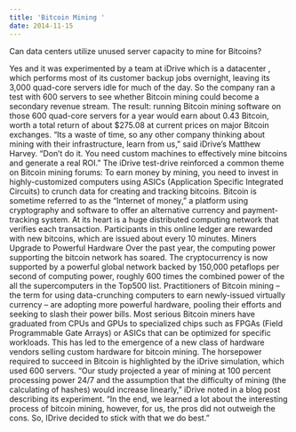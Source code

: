 ```yaml
---
title: 'Bitcoin Mining '
date: 2014-11-15
---
```

Can data centers utilize  unused server capacity to mine for Bitcoins?


Yes and it was experimented by a team at iDrive which is a datacenter , which performs most of its customer backup jobs overnight, leaving its 3,000 quad-core servers idle for much of the day. So the company ran a test with 600 servers to see whether Bitcoin mining could become a secondary revenue stream.
The result: running Bitcoin mining software on those 600 quad-core servers for a year would earn about 0.43 Bitcoin, worth a total return of about $275.08 at current prices on major Bitcoin exchanges.
“Its a waste of time, so any other company thinking about mining with their infrastructure, learn from us,” said iDrive’s Matthew Harvey. “Don’t do it. You need custom machines to effectively mine bitcoins and generate a real ROI.”
The iDrive test-drive reinforced a common theme on Bitcoin mining forums: To earn money by mining, you need to invest in highly-customized computers using ASICs (Application Specific Integrated Circuits) to crunch data for creating and tracking bitcoins.
Bitcoin is sometime referred to as the “Internet of money,” a platform using cryptography and software to offer an alternative currency and payment-tracking system. At its heart is a huge distributed computing network that verifies each transaction. Participants in this online ledger are rewarded with new bitcoins, which are issued about every 10 minutes.
Miners Upgrade to Powerful Hardware
Over the past year, the computing power supporting the bitcoin network has soared. The cryptocurrency is now supported by a powerful global network backed by 150,000 petaflops per second of computing power, roughly 600 times the combined power of the all the supercomputers in the Top500 list. Practitioners of Bitcoin mining – the term for using data-crunching computers to earn newly-issued virtually currency – are adopting more powerful hardware, pooling their efforts and seeking to slash their power bills.
Most serious Bitcoin miners have graduated from CPUs and GPUs to specialized chips such as FPGAs (Field Programmable Gate Arrays) or ASICs that can be optimized for specific workloads. This has led to the emergence of a new class of hardware vendors selling custom hardware for bitcoin mining.
The horsepower required to succeed in Bitcoin is highlighted by the iDrive simulation, which used 600 servers.
“Our study projected a year of mining at 100 percent processing power 24/7 and the assumption that the difficulty of mining (the calculating of hashes) would increase linearly,” iDrive noted in a blog post describing its experiment. “In the end, we learned a lot about the interesting process of bitcoin mining, however, for us, the pros did not outweigh the cons. So, IDrive decided to stick with that we do best.”
